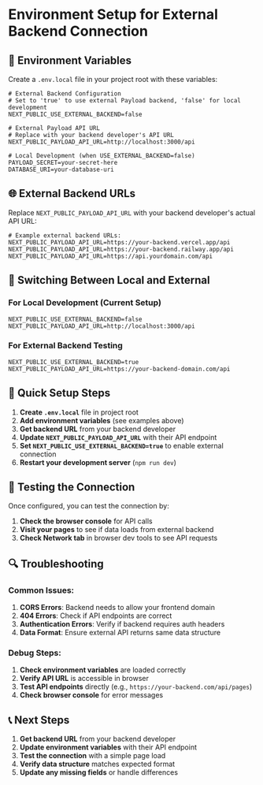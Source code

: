 # Environment Setup for External Backend Connection

## 🔧 Environment Variables

Create a `.env.local` file in your project root with these variables:

```env
# External Backend Configuration
# Set to 'true' to use external Payload backend, 'false' for local development
NEXT_PUBLIC_USE_EXTERNAL_BACKEND=false

# External Payload API URL
# Replace with your backend developer's API URL
NEXT_PUBLIC_PAYLOAD_API_URL=http://localhost:3000/api

# Local Development (when USE_EXTERNAL_BACKEND=false)
PAYLOAD_SECRET=your-secret-here
DATABASE_URI=your-database-uri
```

## 🌐 External Backend URLs

Replace `NEXT_PUBLIC_PAYLOAD_API_URL` with your backend developer's actual API URL:

```env
# Example external backend URLs:
NEXT_PUBLIC_PAYLOAD_API_URL=https://your-backend.vercel.app/api
NEXT_PUBLIC_PAYLOAD_API_URL=https://your-backend.railway.app/api
NEXT_PUBLIC_PAYLOAD_API_URL=https://api.yourdomain.com/api
```

## 🔄 Switching Between Local and External

### For Local Development (Current Setup)

```env
NEXT_PUBLIC_USE_EXTERNAL_BACKEND=false
NEXT_PUBLIC_PAYLOAD_API_URL=http://localhost:3000/api
```

### For External Backend Testing

```env
NEXT_PUBLIC_USE_EXTERNAL_BACKEND=true
NEXT_PUBLIC_PAYLOAD_API_URL=https://your-backend-domain.com/api
```

## 🚀 Quick Setup Steps

1. **Create `.env.local`** file in project root
2. **Add environment variables** (see examples above)
3. **Get backend URL** from your backend developer
4. **Update `NEXT_PUBLIC_PAYLOAD_API_URL`** with their API endpoint
5. **Set `NEXT_PUBLIC_USE_EXTERNAL_BACKEND=true`** to enable external connection
6. **Restart your development server** (`npm run dev`)

## 🧪 Testing the Connection

Once configured, you can test the connection by:

1. **Check the browser console** for API calls
2. **Visit your pages** to see if data loads from external backend
3. **Check Network tab** in browser dev tools to see API requests

## 🔍 Troubleshooting

### Common Issues:

1. **CORS Errors**: Backend needs to allow your frontend domain
2. **404 Errors**: Check if API endpoints are correct
3. **Authentication Errors**: Verify if backend requires auth headers
4. **Data Format**: Ensure external API returns same data structure

### Debug Steps:

1. **Check environment variables** are loaded correctly
2. **Verify API URL** is accessible in browser
3. **Test API endpoints** directly (e.g., `https://your-backend.com/api/pages`)
4. **Check browser console** for error messages

## 📞 Next Steps

1. **Get backend URL** from your backend developer
2. **Update environment variables** with their API endpoint
3. **Test the connection** with a simple page load
4. **Verify data structure** matches expected format
5. **Update any missing fields** or handle differences
